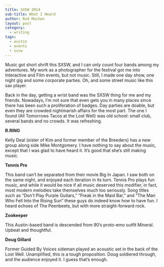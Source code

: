 ```yaml
---
title: SXSW 2014
sub-title: What I Heard
author: Rod Machen
layout: post
category:
  - writing
tags:
  - austin
  - events
  - sxsw
---
```



Music got short shrift this SXSW, and I can only count four bands among my adventures. My work as a photographer for the festival got me into Interactive and Film events, but not music. Still, I made one day show, one night gig and some corporate parties. Oh, and some street music like this sax player.

<!-- <img class="alignright size-full wp-image-541" alt="SaxXSW" src="http://words.rodmachen.com/wp-content/uploads/2014/03/SaxXSW.jpg" width="320" height="256" /> -->

Back in the day, getting a wrist band was the SXSW thing for me and my friends. Nowadays, I&#8217;m not sure that even gets you in many places since there has been such a proliferation of badges. Day parties are doable, but even they are crowded nightmarish affairs for the most part. The one I found (All Tomorrows Tacos at the Lost Well) was old school: small club, several bands and no crowds. It was refreshing.

<!--more-->

**R.RING<!-- <img class="alignright size-full wp-image-540" alt="R Ring" src="http://words.rodmachen.com/wp-content/uploads/2014/03/R-Ring.jpg" width="720" height="480" /> -->**

Kelly Deal (sister of Kim and former member of the Breeders) has a new group along side Mike Montgomery. I have nothing to say about the music, except that I was glad to have heard it. It&#8217;s good that she&#8217;s still making music.

**Tennis Pro<!-- <img class="alignright size-full wp-image-538" alt="Tennis Pro SXSW" src="http://words.rodmachen.com/wp-content/uploads/2014/03/Tennis-Pro-SXSW.jpg" width="720" height="480" /> -->**

This band can&#8217;t be separated from their movie Big In Japan. I saw both on the same night, and enjoyed each iteration in its turn. Tennis Pro plays fun music, and while it would be nice if all music deserved this modifier, in fact, most modern melodies take themselves much too seriously. Song titles such as &#8220;Don&#8217;t Play Purple Guitars,&#8221; &#8220;Freak in the Maid Bar,&#8221; and &#8220;The Man Who Fell Into the Rising Sun&#8221; these guys do indeed know how to have fun. I heard echoes of The Peenbeets, but with more straight-forward rock.

**Zookeeper**

This Austin-based band is descended from 90&#8217;s proto-emo outfit Mineral. Upbeat and thoughtful.

**Doug Gillard<!-- <img class="alignright size-full wp-image-542" alt="Doug Gillard SXSW" src="http://words.rodmachen.com/wp-content/uploads/2014/03/Doug-Guillard-SXSW.jpg" width="720" height="480" /> -->**

Former Guided By Voices sideman played an acoustic set in the back of the Lost Well. Unamplified, this is a tough proposition. Doug soldiered through, and the audience enjoyed it. I guess that&#8217;s enough.

<!-- **Bonus pic: Rusty Maples<img class="alignright size-full wp-image-537" alt="Rusty Maples SXSW" src="http://words.rodmachen.com/wp-content/uploads/2014/03/Rusty-Maples-SXSW.jpg" width="720" height="481" />** -->
